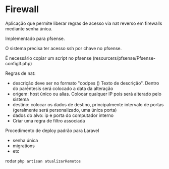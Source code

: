 # Firewall

Aplicação que permite liberar regras de acesso via nat reverso em firewalls mediante senha única.

Implementado para pfsense.

O sistema precisa ter acesso ssh por chave no pfsense.

É necessário copiar um script no pfsense (resourcers/pfsense/Pfsense-config3.php)

Regras de nat:
* descrição deve ser no formato "codpes () Texto de descrição". Dentro do parêntesis será colocado a data da alteração
* orígem: host único ou alias. Colocar qualquer IP pois será alterado pelo sistema
* destino: colocar os dados de destino, principalmente intervalo de portas (geralmente será personalizado, uma única porta)
* dados do alvo: ip e porta do computador interno
* Criar uma regra de filtro associada

Procedimento de deploy padrão para Laravel
* senha única
* migrations
* etc

rodar `php artisan atualizarRemotos`